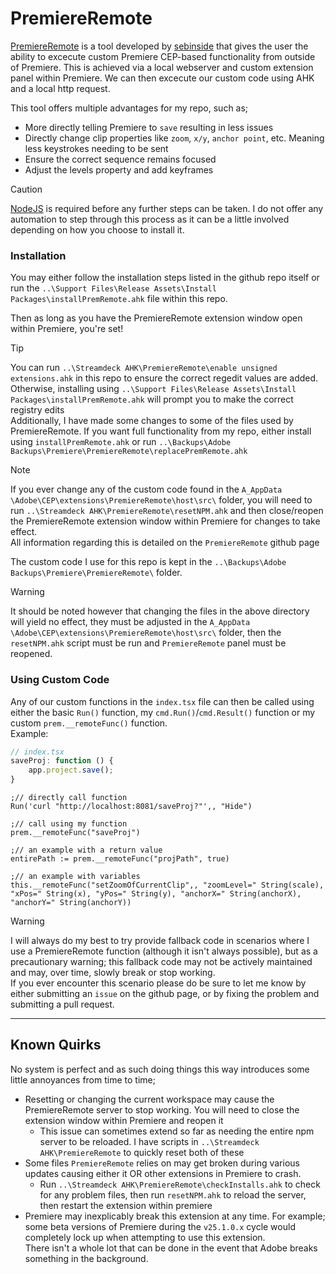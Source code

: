 # PremiereRemote
[PremiereRemote](https://github.com/sebinside/PremiereRemote) is a tool developed by [sebinside](https://github.com/sebinside) that gives the user the ability to excecute custom Premiere CEP-based functionality from outside of Premiere. This is achieved via a local webserver and custom extension panel within Premiere. We can then excecute our custom code using AHK and a local http request.

This tool offers multiple advantages for my repo, such as;  
- More directly telling Premiere to `save` resulting in less issues
- Directly change clip properties like `zoom`, `x/y`, `anchor point`, etc. Meaning less keystrokes needing to be sent
- Ensure the correct sequence remains focused
- Adjust the levels property and add keyframes

> [!Caution]
> [NodeJS](https://nodejs.org/) is required before any further steps can be taken. I do not offer any automation to step through this process as it can be a little involved depending on how you choose to install it.

### Installation
You may either follow the installation steps listed in the github repo itself or run the `..\Support Files\Release Assets\Install Packages\installPremRemote.ahk` file within this repo.

Then as long as you have the PremiereRemote extension window open within Premiere, you're set!

> [!Tip]
> You can run `..\Streamdeck AHK\PremiereRemote\enable unsigned extensions.ahk` in this repo to ensure the correct regedit values are added. Otherwise, installing using `..\Support Files\Release Assets\Install Packages\installPremRemote.ahk` will prompt you to make the correct registry edits  
> Additionally, I have made some changes to some of the files used by PremiereRemote. If you want full functionality from my repo, either install using `installPremRemote.ahk` or run `..\Backups\Adobe Backups\Premiere\PremiereRemote\replacePremRemote.ahk`

> [!Note]
> If you ever change any of the custom code found in the `A_AppData \Adobe\CEP\extensions\PremiereRemote\host\src\` folder, you will need to run `..\Streamdeck AHK\PremiereRemote\resetNPM.ahk` and then close/reopen the PremiereRemote extension window within Premiere for changes to take effect.  
> All information regarding this is detailed on the `PremiereRemote` github page

The custom code I use for this repo is kept in the `..\Backups\Adobe Backups\Premiere\PremiereRemote\` folder.
> [!Warning]
> It should be noted however that changing the files in the above directory will yield no effect, they must be adjusted in the `A_AppData \Adobe\CEP\extensions\PremiereRemote\host\src\` folder, then the `resetNPM.ahk` script must be run and `PremiereRemote` panel must be reopened.

### Using Custom Code
Any of our custom functions in the `index.tsx` file can then be called using either the basic `Run()` function, my `cmd.Run()`/`cmd.Result()` function or my custom `prem.__remoteFunc()` function.  
Example:
```ts
// index.tsx
saveProj: function () {
    app.project.save();
}
```

```ahk
;// directly call function
Run('curl "http://localhost:8081/saveProj?"',, "Hide")

;// call using my function
prem.__remoteFunc("saveProj")

;// an example with a return value
entirePath := prem.__remoteFunc("projPath", true)

;// an example with variables
this.__remoteFunc("setZoomOfCurrentClip",, "zoomLevel=" String(scale), "xPos=" String(x), "yPos=" String(y), "anchorX=" String(anchorX), "anchorY=" String(anchorY))
```
> [!Warning]
> I will always do my best to try provide fallback code in scenarios where I use a PremiereRemote function (although it isn't always possible), but as a precautionary warning; this fallback code may not be actively maintained and may, over time, slowly break or stop working.  
> If you ever encounter this scenario please do be sure to let me know by either submitting an `issue` on the github page, or by fixing the problem and submitting a pull request.
***

## Known Quirks
No system is perfect and as such doing things this way introduces some little annoyances from time to time;
- Resetting or changing the current workspace may cause the PremiereRemote server to stop working. You will need to close the extension window within Premiere and reopen it
    - This issue can sometimes extend so far as needing the entire npm server to be reloaded. I have scripts in `..\Streamdeck AHK\PremiereRemote` to quickly reset both of these
- Some files `PremiereRemote` relies on may get broken during various updates causing either it OR other extensions in Premiere to crash.
    - Run `..\Streamdeck AHK\PremiereRemote\checkInstalls.ahk` to check for any problem files, then run `resetNPM.ahk` to reload the server, then restart the extension within premiere
- Premiere may inexplicably break this extension at any time. For example; some beta versions of Premiere during the `v25.1.0.x` cycle would completely lock up when attempting to use this extension.  
There isn't a whole lot that can be done in the event that Adobe breaks something in the background.
